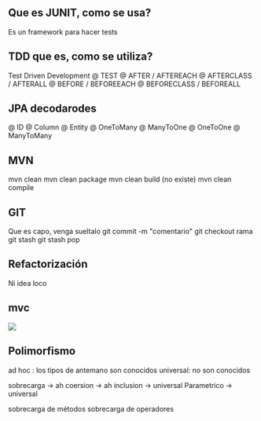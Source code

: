 ## Que es JUNIT, como se usa?
Es un framework para hacer tests

## TDD que es, como se utiliza?
Test Driven Development
@ TEST
@ AFTER / AFTEREACH
@ AFTERCLASS / AFTERALL
 @ BEFORE / BEFOREEACH
@ BEFORECLASS / BEFOREALL

## JPA decodarodes
@ ID
@ Column
@ Entity
@ OneToMany
@ ManyToOne
@ OneToOne
@ ManyToMany

## MVN
mvn clean
mvn clean package
mvn clean build (no existe)
mvn clean compile

## GIT
Que es capo, venga sueltalo
git commit -m "comentario"
git checkout rama
git stash
git stash pop

## Refactorización
Ni idea loco

## mvc

![](https://i.imgur.com/x8RVZTj.png)

## Polimorfismo
ad hoc : los tipos de antemano son conocidos
universal: no son conocidos

sobrecarga -> ah
coersion -> ah
inclusion -> universal
Parametrico -> universal

sobrecarga de métodos
sobrecarga de operadores
